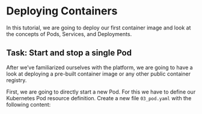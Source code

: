 # Deploying Containers
In this tutorial, we are going to deploy our first container image and look at the concepts of Pods, Services, and Deployments.

## Task: Start and stop a single Pod
After we’ve familiarized ourselves with the platform, we are going to have a look at deploying a pre-built container image or any other public container registry.

First, we are going to directly start a new Pod.
For this we have to define our Kubernetes Pod resource definition. 
Create a new file `03_pod.yaml` with the following content:
